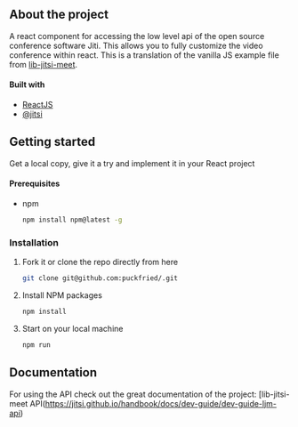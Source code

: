 ## About the project

A react component for accessing the low level api of the open source conference software Jiti. This allows you to fully customize the video conference within react. This is a translation of the vanilla JS example file from [lib-jitsi-meet](https://github.com/jitsi/lib-jitsi-meet).

#### Built with
* [ReactJS](http://reactjs.org)
* [@jitsi](https://github.com/jitsi)

## Getting started
Get a local copy, give it a try and implement it in your React project

#### Prerequisites
* npm
  ```sh
  npm install npm@latest -g
  ```

### Installation

1. Fork it or clone the repo directly from here
   ```sh
   git clone git@github.com:puckfried/.git
   ```
2. Install NPM packages
   ```sh
   npm install
   ```
3. Start on your local machine
   ```sh
   npm run
   ```
   
## Documentation

For using the API check out the great documentation of the project: [lib-jitsi-meet API(https://jitsi.github.io/handbook/docs/dev-guide/dev-guide-ljm-api)
